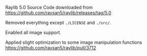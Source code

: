 
Raylib 5.0 Source Code downloaded from https://github.com/raysan5/raylib/releases/tag/5.0

Removed everything except `./LICENSE` and `./src/`.

Enabled all image support.

Applied slight optimization to some image manipulation functions https://github.com/raysan5/raylib/pull/3712
